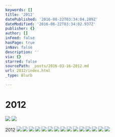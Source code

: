 ```yaml
---
keywords: []
title: '2012'
datePublished: '2016-08-22T03:34:04.289Z'
dateModified: '2016-08-22T03:34:02.937Z'
publisher: {}
author: []
inFeed: false
hasPage: true
inNav: false
description: ''
via: {}
starred: false
sourcePath: _posts/2016-03-16-2012.md
url: 2012/index.html
_type: Blurb

---
```

# 2012
![](https://s3-us-west-2.amazonaws.com/the-grid-img/p/d37a73ceebceb08f2ab61617ec99530d2e75988d.jpg)
![](https://s3-us-west-2.amazonaws.com/the-grid-img/p/3d9aea2a8256084553540014a49f87d9c345b272.jpg)

2012
![](https://s3-us-west-2.amazonaws.com/the-grid-img/p/57de0c4dc51b634e196585756e89782c8b6455ac.jpg)
![](https://s3-us-west-2.amazonaws.com/the-grid-img/p/766568e8d0f3cbf278273450710badcf3c13e1b3.jpg)
![](https://s3-us-west-2.amazonaws.com/the-grid-img/p/4c58ffb4a7b7f82a30b3c8f269b05c965a0c4525.jpg)
![](https://s3-us-west-2.amazonaws.com/the-grid-img/p/3c535dc1908794e5332f1f01605c698272775e7d.jpg)
![](https://s3-us-west-2.amazonaws.com/the-grid-img/p/80899023738e2b1f29b911da7c204d7296f083c2.jpg)
![](https://s3-us-west-2.amazonaws.com/the-grid-img/p/d79b3d5d6192cd66dc547891133351d494d18808.jpg)
![](https://s3-us-west-2.amazonaws.com/the-grid-img/p/962b517d087b913ec80701236dfcfddcde41e36a.jpg)
![](https://s3-us-west-2.amazonaws.com/the-grid-img/p/fc33b8f5e2d478ae400c3d4255a5f0b07569b7a9.jpg)
![](https://s3-us-west-2.amazonaws.com/the-grid-img/p/91cc8d35149a986db33b980741421de62b61a80e.jpg)
![](https://s3-us-west-2.amazonaws.com/the-grid-img/p/932738d364fe44f8a9043dff4618a3ebc5e9a453.jpg)
![](https://s3-us-west-2.amazonaws.com/the-grid-img/p/054a779afb2515e738450251f4b7ba0a4bc9122d.jpg)
![](https://s3-us-west-2.amazonaws.com/the-grid-img/p/ef8b464ec39f246e05940674185ac9f284b0d542.jpg)
![](https://s3-us-west-2.amazonaws.com/the-grid-img/p/1e1d347cad312d4a3df3afeb13281609c8a29e0f.jpg)
![](https://s3-us-west-2.amazonaws.com/the-grid-img/p/081303b00e574aada632525ac6465849b5e80ec9.jpg)
![](https://the-grid-user-content.s3-us-west-2.amazonaws.com/1ba67c25-b805-46da-87d8-3cf3ddaba9ed.jpg)